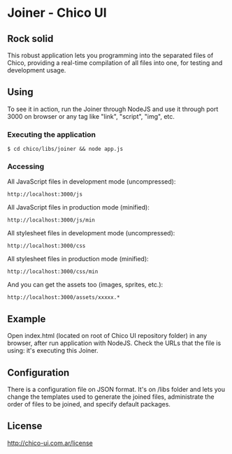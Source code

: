 Joiner - Chico UI
=================

Rock solid
----------
This robust application lets you programming into the separated files of Chico, providing a real-time compilation of all files into one, for testing and development usage.

Using
-----
To see it in action, run the Joiner through NodeJS and use it through port 3000 on browser or any tag like "link", "script", "img", etc.

### Executing the application

	$ cd chico/libs/joiner && node app.js

### Accessing

All JavaScript files in development mode (uncompressed):

	http://localhost:3000/js

All JavaScript files in production mode (minified):

	http://localhost:3000/js/min

All stylesheet files in development mode (uncompressed):

	http://localhost:3000/css

All stylesheet files in production mode (minified):

	http://localhost:3000/css/min

And you can get the assets too (images, sprites, etc.):

	http://localhost:3000/assets/xxxxx.*

Example
-------
Open index.html (located on root of Chico UI repository folder) in any browser,  after run application with NodeJS.
Check the URLs that the file is using: it's executing this Joiner.

Configuration
-------------
There is a configuration file on JSON format. It's on /libs folder and lets you change the templates used to generate the joined files, administrate the order of files to be joined, and specify default packages.

License
-------
http://chico-ui.com.ar/license